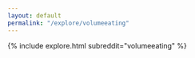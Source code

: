 ```yaml
---
layout: default
permalink: "/explore/volumeeating"
---
```


<link rel="stylesheet" type="text/css" href="/static/css/explore.css">
{% include explore.html subreddit="volumeeating" %}
